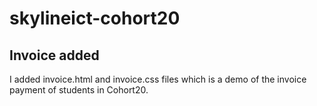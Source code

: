 # skylineict-cohort20

## Invoice added

I added invoice.html and invoice.css files which is a demo of the invoice payment of students in Cohort20.